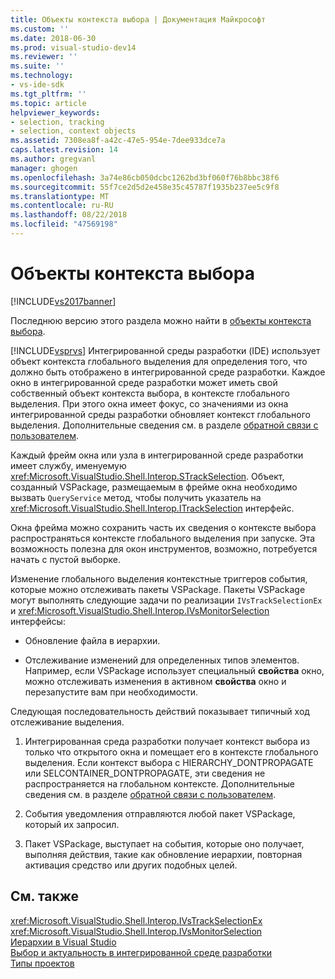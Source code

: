 ```yaml
---
title: Объекты контекста выбора | Документация Майкрософт
ms.custom: ''
ms.date: 2018-06-30
ms.prod: visual-studio-dev14
ms.reviewer: ''
ms.suite: ''
ms.technology:
- vs-ide-sdk
ms.tgt_pltfrm: ''
ms.topic: article
helpviewer_keywords:
- selection, tracking
- selection, context objects
ms.assetid: 7308ea8f-a42c-47e5-954e-7dee933dce7a
caps.latest.revision: 14
ms.author: gregvanl
manager: ghogen
ms.openlocfilehash: 3a74e86cb050dcbc1262bd3bf060f76b8bbc38f6
ms.sourcegitcommit: 55f7ce2d5d2e458e35c45787f1935b237ee5c9f8
ms.translationtype: MT
ms.contentlocale: ru-RU
ms.lasthandoff: 08/22/2018
ms.locfileid: "47569198"
---
```

# <a name="selection-context-objects"></a>Объекты контекста выбора
[!INCLUDE[vs2017banner](../../includes/vs2017banner.md)]

Последнюю версию этого раздела можно найти в [объекты контекста выбора](https://docs.microsoft.com/visualstudio/extensibility/internals/selection-context-objects).  
  
[!INCLUDE[vsprvs](../../includes/vsprvs-md.md)] Интегрированной среды разработки (IDE) использует объект контекста глобального выделения для определения того, что должно быть отображено в интегрированной среде разработки. Каждое окно в интегрированной среде разработки может иметь свой собственный объект контекста выбора, в контексте глобального выделения. При этого окна имеет фокус, со значениями из окна интегрированной среды разработки обновляет контекст глобального выделения. Дополнительные сведения см. в разделе [обратной связи с пользователем](../../extensibility/internals/feedback-to-the-user.md).  
  
 Каждый фрейм окна или узла в интегрированной среде разработки имеет службу, именуемую <xref:Microsoft.VisualStudio.Shell.Interop.STrackSelection>. Объект, созданный VSPackage, размещаемым в фрейме окна необходимо вызвать `QueryService` метод, чтобы получить указатель на <xref:Microsoft.VisualStudio.Shell.Interop.ITrackSelection> интерфейс.  
  
 Окна фрейма можно сохранить часть их сведения о контексте выбора распространяться контексте глобального выделения при запуске. Эта возможность полезна для окон инструментов, возможно, потребуется начать с пустой выборке.  
  
 Изменение глобального выделения контекстные триггеров события, которые можно отслеживать пакеты VSPackage. Пакеты VSPackage могут выполнять следующие задачи по реализации `IVsTrackSelectionEx` и <xref:Microsoft.VisualStudio.Shell.Interop.IVsMonitorSelection> интерфейсы:  
  
-   Обновление файла в иерархии.  
  
-   Отслеживание изменений для определенных типов элементов. Например, если VSPackage использует специальный **свойства** окно, можно отслеживать изменения в активном **свойства** окно и перезапустите вам при необходимости.  
  
 Следующая последовательность действий показывает типичный ход отслеживание выделения.  
  
1.  Интегрированная среда разработки получает контекст выбора из только что открытого окна и помещает его в контексте глобального выделения. Если контекст выбора с HIERARCHY_DONTPROPAGATE или SELCONTAINER_DONTPROPAGATE, эти сведения не распространяется на глобальном контексте. Дополнительные сведения см. в разделе [обратной связи с пользователем](../../extensibility/internals/feedback-to-the-user.md).  
  
2.  События уведомления отправляются любой пакет VSPackage, который их запросил.  
  
3.  Пакет VSPackage, выступает на события, которые оно получает, выполняя действия, такие как обновление иерархии, повторная активация средство или других подобных целей.  
  
## <a name="see-also"></a>См. также  
 <xref:Microsoft.VisualStudio.Shell.Interop.IVsTrackSelectionEx>   
 <xref:Microsoft.VisualStudio.Shell.Interop.IVsMonitorSelection>   
 [Иерархии в Visual Studio](../../extensibility/internals/hierarchies-in-visual-studio.md)   
 [Выбор и актуальность в интегрированной среде разработки](../../extensibility/internals/selection-and-currency-in-the-ide.md)   
 [Типы проектов](../../extensibility/internals/project-types.md)

